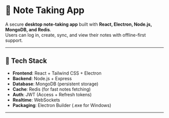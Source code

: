 # 📝 Note Taking App

A secure **desktop note-taking app** built with **React, Electron, Node.js, MongoDB, and Redis**.  
Users can log in, create, sync, and view their notes with offline-first support.

---

## 🚀 Tech Stack
- **Frontend**: React + Tailwind CSS + Electron
- **Backend**: Node.js + Express
- **Database**: MongoDB (persistent storage)
- **Cache**: Redis (for fast notes fetching)
- **Auth**: JWT (Access + Refresh tokens)
- **Realtime**: WebSockets
- **Packaging**: Electron Builder (.exe for Windows)

---
